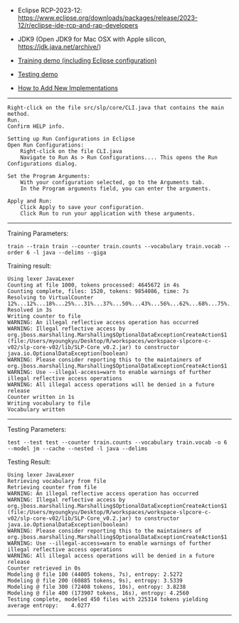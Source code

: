 * Eclipse RCP-2023-12: https://www.eclipse.org/downloads/packages/release/2023-12/r/eclipse-ide-rcp-and-rap-developers
* JDK9 (Open JDK9 for Mac OSX with Apple silicon, https://jdk.java.net/archive/)

* [Training demo (including Eclipse configuration)](https://unomail-my.sharepoint.com/:v:/g/personal/myoungkyu_unomaha_edu/EaJxymO8QzlCvDhDwIBnLz4BKeoejzT1Cs1YEGGXLU-6dA?nav=eyJyZWZlcnJhbEluZm8iOnsicmVmZXJyYWxBcHAiOiJPbmVEcml2ZUZvckJ1c2luZXNzIiwicmVmZXJyYWxBcHBQbGF0Zm9ybSI6IldlYiIsInJlZmVycmFsTW9kZSI6InZpZXciLCJyZWZlcnJhbFZpZXciOiJNeUZpbGVzTGlua0NvcHkifX0&e=Z59owy)
* [Testing demo](https://unomail-my.sharepoint.com/:v:/g/personal/myoungkyu_unomaha_edu/Eez5XCw3TWVKhQPw73MpC4cB0Rhh51EJeO1pyr5hrgjv5Q?nav=eyJyZWZlcnJhbEluZm8iOnsicmVmZXJyYWxBcHAiOiJPbmVEcml2ZUZvckJ1c2luZXNzIiwicmVmZXJyYWxBcHBQbGF0Zm9ybSI6IldlYiIsInJlZmVycmFsTW9kZSI6InZpZXciLCJyZWZlcnJhbFZpZXciOiJNeUZpbGVzTGlua0NvcHkifX0&e=NIPKtm)
* [How to Add New Implementations](https://unomail-my.sharepoint.com/:v:/g/personal/myoungkyu_unomaha_edu/ET5lof3qjuBCrYStIfkiXA4BifFV5fKj6M1vLXVtnDTxwA?nav=eyJyZWZlcnJhbEluZm8iOnsicmVmZXJyYWxBcHAiOiJPbmVEcml2ZUZvckJ1c2luZXNzIiwicmVmZXJyYWxBcHBQbGF0Zm9ybSI6IldlYiIsInJlZmVycmFsTW9kZSI6InZpZXciLCJyZWZlcnJhbFZpZXciOiJNeUZpbGVzTGlua0NvcHkifX0&e=6NzXcf)
---

    Right-click on the file src/slp/core/CLI.java that contains the main method.
    Run.
    Confirm HELP info.

    Setting up Run Configurations in Eclipse
    Open Run Configurations:
        Right-click on the file CLI.java
        Navigate to Run As > Run Configurations.... This opens the Run Configurations dialog.

    Set the Program Arguments:
        With your configuration selected, go to the Arguments tab.
        In the Program arguments field, you can enter the arguments.

    Apply and Run:
        Click Apply to save your configuration.
        Click Run to run your application with these arguments.
---

Training Parameters: 

    train --train train --counter train.counts --vocabulary train.vocab --order 6 -l java --delims --giga

Training result:

    Using lexer JavaLexer
    Counting at file 1000, tokens processed: 4645672 in 4s
    Counting complete, files: 1520, tokens: 9854086, time: 7s
    Resolving to VirtualCounter
    12%...12%...18%...25%...31%...37%...50%...43%...56%...62%...68%...75%...81%...87%...93%...100%...
    Resolved in 3s
    Writing counter to file
    WARNING: An illegal reflective access operation has occurred
    WARNING: Illegal reflective access by org.jboss.marshalling.Marshalling$OptionalDataExceptionCreateAction$1 (file:/Users/myoungkyu/Desktop/R/workspaces/workspace-slpcore-c-v02/slp-core-v02/lib/SLP-Core_v0.2.jar) to constructor java.io.OptionalDataException(boolean)
    WARNING: Please consider reporting this to the maintainers of org.jboss.marshalling.Marshalling$OptionalDataExceptionCreateAction$1
    WARNING: Use --illegal-access=warn to enable warnings of further illegal reflective access operations
    WARNING: All illegal access operations will be denied in a future release
    Counter written in 1s
    Writing vocabulary to file
    Vocabulary written
---

Testing Parameters: 

    test --test test --counter train.counts --vocabulary train.vocab -o 6 --model jm --cache --nested -l java --delims

Testing Result:

    Using lexer JavaLexer
    Retrieving vocabulary from file
    Retrieving counter from file
    WARNING: An illegal reflective access operation has occurred
    WARNING: Illegal reflective access by org.jboss.marshalling.Marshalling$OptionalDataExceptionCreateAction$1 (file:/Users/myoungkyu/Desktop/R/workspaces/workspace-slpcore-c-v02/slp-core-v02/lib/SLP-Core_v0.2.jar) to constructor java.io.OptionalDataException(boolean)
    WARNING: Please consider reporting this to the maintainers of org.jboss.marshalling.Marshalling$OptionalDataExceptionCreateAction$1
    WARNING: Use --illegal-access=warn to enable warnings of further illegal reflective access operations
    WARNING: All illegal access operations will be denied in a future release
    Counter retrieved in 0s
    Modeling @ file 100 (44005 tokens, 7s), entropy: 2.5272
    Modeling @ file 200 (60885 tokens, 9s), entropy: 3.5339
    Modeling @ file 300 (72408 tokens, 10s), entropy: 3.8238
    Modeling @ file 400 (173907 tokens, 16s), entropy: 4.2560
    Testing complete, modeled 450 files with 225314 tokens yielding average entropy:    4.0277
---
